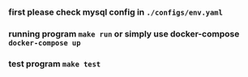 ### first please check mysql config in `./configs/env.yaml`
### running program `make run` or simply use docker-compose `docker-compose up`
### test program `make test`